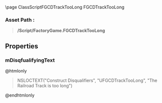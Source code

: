 \page ClassScriptFGCDTrackTooLong FGCDTrackTooLong
### Asset Path :
<b><blockquote>/Script/FactoryGame.FGCDTrackTooLong</blockquote></b>
## Properties

### mDisqfualifyingText
@htmlonly
<blockquote>NSLOCTEXT("Construct Disqualifiers", "UFGCDTrackTooLong", "The Railroad Track is too long")</blockquote>
@endhtmlonly


